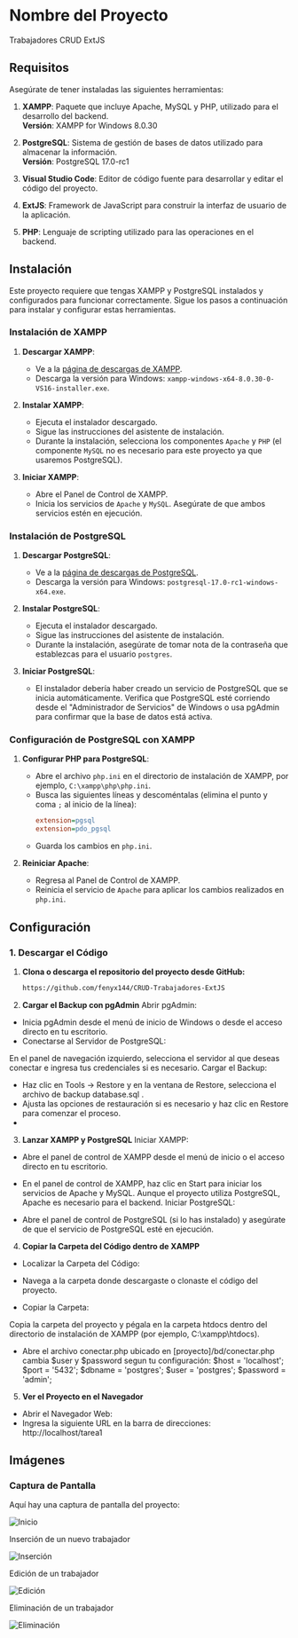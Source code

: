# Nombre del Proyecto

Trabajadores CRUD ExtJS
## Requisitos

Asegúrate de tener instaladas las siguientes herramientas:

1. **XAMPP**: Paquete que incluye Apache, MySQL y PHP, utilizado para el desarrollo del backend.  
  **Versión**: XAMPP for Windows 8.0.30
  
2. **PostgreSQL**: Sistema de gestión de bases de datos utilizado para almacenar la información.  
  **Versión**: PostgreSQL 17.0-rc1

3. **Visual Studio Code**: Editor de código fuente para desarrollar y editar el código del proyecto.

4. **ExtJS**: Framework de JavaScript para construir la interfaz de usuario de la aplicación.

5. **PHP**: Lenguaje de scripting utilizado para las operaciones en el backend.

## Instalación

Este proyecto requiere que tengas XAMPP y PostgreSQL instalados y configurados para funcionar correctamente. Sigue los pasos a continuación para instalar y configurar estas herramientas.

### Instalación de XAMPP

1. **Descargar XAMPP**:
   - Ve a la [página de descargas de XAMPP](https://www.apachefriends.org/index.html).
   - Descarga la versión para Windows: `xampp-windows-x64-8.0.30-0-VS16-installer.exe`.

2. **Instalar XAMPP**:
   - Ejecuta el instalador descargado.
   - Sigue las instrucciones del asistente de instalación.
   - Durante la instalación, selecciona los componentes `Apache` y `PHP` (el componente `MySQL` no es necesario para este proyecto ya que usaremos PostgreSQL).

3. **Iniciar XAMPP**:
   - Abre el Panel de Control de XAMPP.
   - Inicia los servicios de `Apache` y `MySQL`. Asegúrate de que ambos servicios estén en ejecución.

### Instalación de PostgreSQL

1. **Descargar PostgreSQL**:
   - Ve a la [página de descargas de PostgreSQL](https://www.postgresql.org/download/windows/).
   - Descarga la versión para Windows: `postgresql-17.0-rc1-windows-x64.exe`.

2. **Instalar PostgreSQL**:
   - Ejecuta el instalador descargado.
   - Sigue las instrucciones del asistente de instalación.
   - Durante la instalación, asegúrate de tomar nota de la contraseña que establezcas para el usuario `postgres`.

3. **Iniciar PostgreSQL**:
   - El instalador debería haber creado un servicio de PostgreSQL que se inicia automáticamente. Verifica que PostgreSQL esté corriendo desde el "Administrador de Servicios" de Windows o usa pgAdmin para confirmar que la base de datos está activa.

### Configuración de PostgreSQL con XAMPP

1. **Configurar PHP para PostgreSQL**:
   - Abre el archivo `php.ini` en el directorio de instalación de XAMPP, por ejemplo, `C:\xampp\php\php.ini`.
   - Busca las siguientes líneas y descoméntalas (elimina el punto y coma `;` al inicio de la línea):
     ```ini
     extension=pgsql
     extension=pdo_pgsql
     ```
   - Guarda los cambios en `php.ini`.

2. **Reiniciar Apache**:
   - Regresa al Panel de Control de XAMPP.
   - Reinicia el servicio de `Apache` para aplicar los cambios realizados en `php.ini`.
## Configuración

### 1. Descargar el Código

1. **Clona o descarga el repositorio del proyecto desde GitHub:**
   ```bash
   https://github.com/fenyx144/CRUD-Trabajadores-ExtJS
2. **Cargar el Backup con pgAdmin**
Abrir pgAdmin:

- Inicia pgAdmin desde el menú de inicio de Windows o desde el acceso directo en tu escritorio.
- Conectarse al Servidor de PostgreSQL:

En el panel de navegación izquierdo, selecciona el servidor al que deseas conectar e ingresa tus credenciales si es necesario.
Cargar el Backup:

- Haz clic en Tools -> Restore y en la ventana de Restore, selecciona el archivo de backup database.sql .
- Ajusta las opciones de restauración si es necesario y haz clic en Restore para comenzar el proceso.
- 
3. **Lanzar XAMPP y PostgreSQL**
 Iniciar XAMPP:

- Abre el panel de control de XAMPP desde el menú de inicio o el acceso directo en tu escritorio.
- En el panel de control de XAMPP, haz clic en Start para iniciar los servicios de Apache y MySQL. Aunque el proyecto utiliza PostgreSQL, Apache es necesario para el backend.
Iniciar PostgreSQL:

- Abre el panel de control de PostgreSQL (si lo has instalado) y asegúrate de que el servicio de PostgreSQL esté en ejecución.
4. **Copiar la Carpeta del Código dentro de XAMPP**
- Localizar la Carpeta del Código:

- Navega a la carpeta donde descargaste o clonaste el código del proyecto.
- Copiar la Carpeta:

Copia la carpeta del proyecto y pégala en la carpeta htdocs dentro del directorio de instalación de XAMPP (por ejemplo, C:\xampp\htdocs\).

- Abre el archivo conectar.php ubicado en  [proyecto]/bd/conectar.php
cambia $user y  $password segun tu configuración:
$host = 'localhost'; 
$port = '5432'; 
$dbname = 'postgres';
$user = 'postgres'; 
$password = 'admin';
5. **Ver el Proyecto en el Navegador**
- Abrir el Navegador Web:
- Ingresa la siguiente URL en la barra de direcciones: http://localhost/tarea1
## Imágenes

### Captura de Pantalla

Aquí hay una captura de pantalla del proyecto:

![Inicio](./images/Captura1.PNG)

Inserción de un nuevo trabajador

![Inserción](./images/Captura2.PNG)

Edición de un trabajador

![Edición](./images/Captura3.PNG)

Eliminación de un trabajador

![Eliminación](./images/Captura4.PNG)
